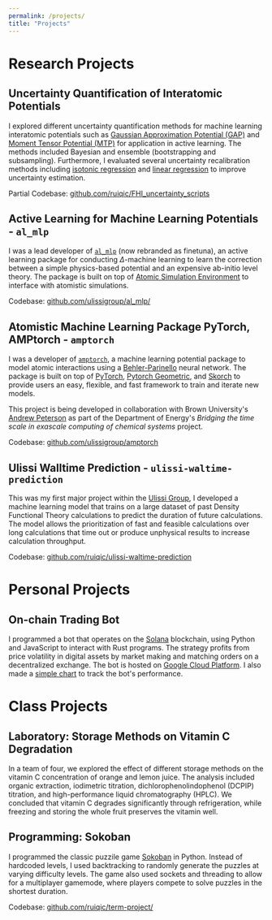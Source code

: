 ```yaml
---
permalink: /projects/
title: "Projects"
---
```


Research Projects
======

## Uncertainty Quantification of Interatomic Potentials

I explored different uncertainty quantification methods for machine learning interatomic potentials such as [Gaussian Approximation Potential (GAP)](https://arxiv.org/pdf/1502.01366) and [Moment Tensor Potential (MTP)](https://arxiv.org/pdf/1512.06054) for application in active learning. The methods included Bayesian and ensemble (bootstrapping and subsampling). Furthermore, I evaluated several uncertainty recalibration methods including [isotonic regression](https://arxiv.org/abs/1807.00263) and [linear regression](https://arxiv.org/abs/2105.13303) to improve uncertainty estimation.

Partial Codebase: [github.com/ruiqic/FHI_uncertainty_scripts](https://github.com/ruiqic/FHI_uncertainty_scripts)


## Active Learning for Machine Learning Potentials - `al_mlp`

I was a lead developer of [`al_mlp`](https://github.com/ulissigroup/al_mlp/) (now rebranded as finetuna), an active learning package for conducting $\Delta$-machine learning to learn the correction between a simple physics-based potential and an expensive ab-initio level theory. The package is built on top of [Atomic Simulation Environment](https://github.com/rosswhitfield/ase) to interface with atomistic simulations.

Codebase: [github.com/ulissigroup/al_mlp/](https://github.com/ulissigroup/al_mlp/)


## Atomistic Machine Learning Package PyTorch, AMPtorch - `amptorch`

I was a developer of [`amptorch`](https://github.com/ulissigroup/amptorch), a machine learning potential package to model atomic interactions using a [Behler-Parinello](https://journals.aps.org/prl/abstract/10.1103/PhysRevLett.98.146401) neural network. The package is built on top of [PyTorch](https://pytorch.org/), [Pytorch Geometric](https://github.com/rusty1s/pytorch_geometric), and [Skorch](https://github.com/skorch-dev/skorch) to provide users an easy, flexible, and fast framework to train and iterate new models. 

This project is being developed in collaboration with Brown University's [Andrew Peterson](https://www.brown.edu/Departments/Engineering/Labs/Peterson/) as part of the Department of Energy's <i>Bridging the time scale in exascale computing of chemical systems</i> project.

Codebase: [github.com/ulissigroup/amptorch](https://github.com/ulissigroup/amptorch)


## Ulissi Walltime Prediction - `ulissi-waltime-prediction`

This was my first major project within the [Ulissi Group](https://ulissigroup.cheme.cmu.edu/), I developed a machine learning model that trains on a large dataset of past Density Functional Theory calculations to predict the duration of future calculations. The model allows the prioritization of fast and feasible calculations over long calculations that time out or produce unphysical results to increase calculation throughput.

Codebase: [github.com/ruiqic/ulissi-waltime-prediction](https://github.com/ruiqic/ulissi-waltime-prediction)




Personal Projects
======

## On-chain Trading Bot

I programmed a bot that operates on the [Solana](https://solana.com/) blockchain, using Python and JavaScript to interact with Rust programs. The strategy profits from price volatility in digital assets by market making and matching orders on a decentralized exchange. The bot is hosted on [Google Cloud Platform](https://cloud.google.com/). I also made a [simple chart](../crypto-bot-performance) to track the bot's performance.




Class Projects
======

## Laboratory: Storage Methods on Vitamin C Degradation

In a team of four, we explored the effect of different storage methods on the vitamin C concentration of orange and lemon juice. The analysis included organic extraction, iodimetric titration, dichlorophenolindophenol (DCPIP) titration, and high-performance liquid chromatography (HPLC). We concluded that vitamin C degrades significantly through refrigeration, while freezing and storing the whole fruit preserves the vitamin well. 


## Programming: Sokoban

I programmed the classic puzzile game [Sokoban](https://en.wikipedia.org/wiki/Sokoban) in Python. Instead of hardcoded levels, I used backtracking to randomly generate the puzzles at varying difficulty levels. The game also used sockets and threading to allow for a multiplayer gamemode, where players compete to solve puzzles in the shortest duration.

Codebase: [github.com/ruiqic/term-project/](https://github.com/ruiqic/term-project/)
